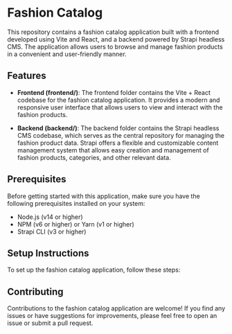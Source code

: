 # Fashion Catalog

This repository contains a fashion catalog application built with a frontend developed using Vite and React, and a backend powered by Strapi headless CMS. The application allows users to browse and manage fashion products in a convenient and user-friendly manner.

## Features

- **Frontend (frontend/)**: The frontend folder contains the Vite + React codebase for the fashion catalog application. It provides a modern and responsive user interface that allows users to view and interact with the fashion products.

- **Backend (backend/)**: The backend folder contains the Strapi headless CMS codebase, which serves as the central repository for managing the fashion product data. Strapi offers a flexible and customizable content management system that allows easy creation and management of fashion products, categories, and other relevant data.

## Prerequisites 

Before getting started with this application, make sure you have the following prerequisites installed on your system:

- Node.js (v14 or higher)
- NPM (v6 or higher) or Yarn (v1 or higher)
- Strapi CLI (v3 or higher)

## Setup Instructions

To set up the fashion catalog application, follow these steps:

## Contributing

Contributions to the fashion catalog application are welcome! If you find any issues or have suggestions for improvements, please feel free to open an issue or submit a pull request.
